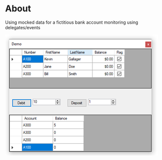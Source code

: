 ﻿# About

Using mocked data for a fictitious bank account monitoring using delegates/events

![screen](../assets/account.png)